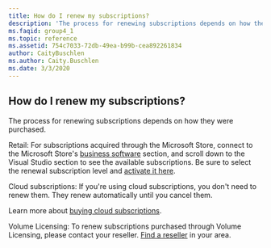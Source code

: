 ```yaml
---
title: How do I renew my subscriptions?
description: 'The process for renewing subscriptions depends on how they were purchased. Retail: For subscriptions acquired through the Microsoft...'
ms.faqid: group4_1
ms.topic: reference
ms.assetid: 754c7033-72db-49ea-b99b-cea892261834
author: CaityBuschlen
ms.author: Caity.Buschlen
ms.date: 3/3/2020
---
```


## How do I renew my subscriptions?

The process for renewing subscriptions depends on how they were purchased.

Retail: For subscriptions acquired through the Microsoft Store, connect to the Microsoft Store's [business software](https://www.microsoft.com/store/b/software?icid=Cnav_software_businesssoftware&activetab=pivot1%3arichpivot1-1) section, and scroll down to the Visual Studio section to see the available subscriptions. Be sure to select the renewal subscription level and [activate it here](https://my.visualstudio.com/subscriptions/activate).

Cloud subscriptions: If you're using cloud subscriptions, you don't need to renew them. They renew automatically until you cancel them.

Learn more about [buying cloud subscriptions](https://docs.microsoft.com/visualstudio/subscriptions/vscloud-overview).

Volume Licensing: To renew subscriptions purchased through Volume Licensing, please contact your reseller. [Find a reseller](https://www.microsoft.com/licensing/how-to-buy/how-to-buy) in your area.
